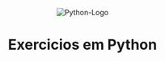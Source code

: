 <p align="center"><img src="https://assets-juca.netlify.app/img/banner_py.jpg" alt="Python-Logo"></p>
<h1 align="center">Exercicios em Python</h1>
<!--https://marcas-logos.net/wp-content/uploads/2020/11/Python-logo.png-->


